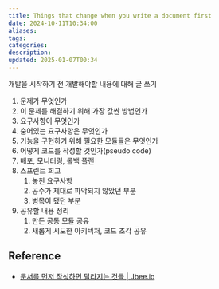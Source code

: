 ```yaml
---
title: Things that change when you write a document first
date: 2024-10-11T10:34:00
aliases: 
tags: 
categories: 
description: 
updated: 2025-01-07T00:34
---
```


개발을 시작하기 전 개발해야할 내용에 대해 글 쓰기

1. 문제가 무엇인가
2. 이 문제를 해결하기 위해 가장 값싼 방법인가
3. 요구사항이 무엇인가
4. 숨어있는 요구사항은 무엇인가
5. 기능을 구현하기 위해 필요한 모듈들은 무엇인가
6. 어떻게 코드를 작성할 것인가(pseudo code)
7. 배포, 모니터링, 롤백 플랜
8. 스프린트 회고
    1. 놓친 요구사항
    2. 공수가 제대로 파악되지 않았던 부분
    3. 병목이 됐던 부분
9. 공유할 내용 정리
    1. 만든 공통 모듈 공유
    2. 새롭게 시도한 아키텍처, 코드 조각 공유

## Reference

- [문서를 먼저 작성하면 달라지는 것들 | Jbee.io](https://jbee.io/articles/developments/profit-of-documentation-first)
